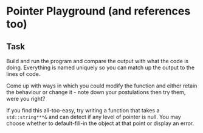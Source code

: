 # Pointer Playground (and references too)

## Task

Build and run the program and compare the output with what the code is doing. Everything is named uniquely so you can match up the output to the lines of code.

Come up with ways in which you could modify the function and either retain the behaviour or change it - note down your postulations then try them, were you right?

If you find this all-too-easy, try writing a function that takes a `std::string***&` and can detect if any level of pointer is null. You may choose whether to default-fill-in the object at that point or display an error.
